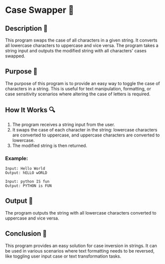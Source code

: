 # Case Swapper 📝

## Description 📝

This program swaps the case of all characters in a given string. It converts all lowercase characters to uppercase and vice versa. The program takes a string input and outputs the modified string with all characters' cases swapped.

## Purpose 🎯

The purpose of this program is to provide an easy way to toggle the case of characters in a string. This is useful for text manipulation, formatting, or case sensitivity scenarios where altering the case of letters is required.

## How It Works 🔍

1. The program receives a string input from the user.
2. It swaps the case of each character in the string: lowercase characters are converted to uppercase, and uppercase characters are converted to lowercase.
3. The modified string is then returned.

### Example:

```plaintext
Input: Hello World
Output: hELLO wORLD

Input: python IS fun
Output: PYTHON is FUN
```

## Output 📜

The program outputs the string with all lowercase characters converted to uppercase and vice versa.

## Conclusion 🚀

This program provides an easy solution for case inversion in strings.
It can be used in various scenarios where text formatting needs to be reversed, like toggling user input case or text transformation tasks.
